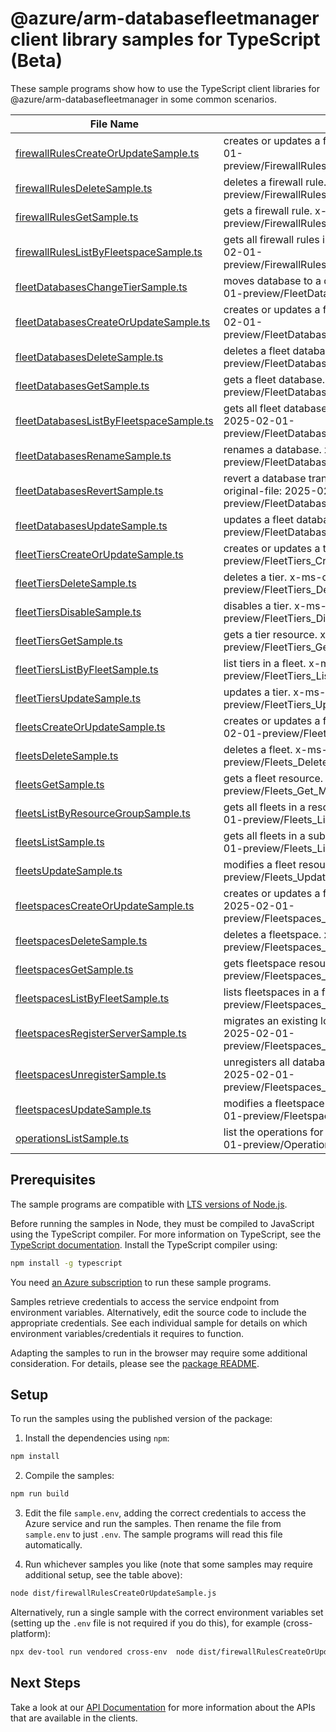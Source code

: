 # @azure/arm-databasefleetmanager client library samples for TypeScript (Beta)

These sample programs show how to use the TypeScript client libraries for @azure/arm-databasefleetmanager in some common scenarios.

| **File Name**                                                                   | **Description**                                                                                                                       |
| ------------------------------------------------------------------------------- | ------------------------------------------------------------------------------------------------------------------------------------- |
| [firewallRulesCreateOrUpdateSample.ts][firewallrulescreateorupdatesample]       | creates or updates a firewall rule. x-ms-original-file: 2025-02-01-preview/FirewallRules_CreateOrUpdate_MaximumSet_Gen.json           |
| [firewallRulesDeleteSample.ts][firewallrulesdeletesample]                       | deletes a firewall rule. x-ms-original-file: 2025-02-01-preview/FirewallRules_Delete_MaximumSet_Gen.json                              |
| [firewallRulesGetSample.ts][firewallrulesgetsample]                             | gets a firewall rule. x-ms-original-file: 2025-02-01-preview/FirewallRules_Get_MaximumSet_Gen.json                                    |
| [firewallRulesListByFleetspaceSample.ts][firewallruleslistbyfleetspacesample]   | gets all firewall rules in a fleetspace. x-ms-original-file: 2025-02-01-preview/FirewallRules_ListByFleetspace_MaximumSet_Gen.json    |
| [fleetDatabasesChangeTierSample.ts][fleetdatabaseschangetiersample]             | moves database to a different tier. x-ms-original-file: 2025-02-01-preview/FleetDatabases_ChangeTier_MaximumSet_Gen.json              |
| [fleetDatabasesCreateOrUpdateSample.ts][fleetdatabasescreateorupdatesample]     | creates or updates a fleet database. x-ms-original-file: 2025-02-01-preview/FleetDatabases_CreateOrUpdate_MaximumSet_Gen.json         |
| [fleetDatabasesDeleteSample.ts][fleetdatabasesdeletesample]                     | deletes a fleet database. x-ms-original-file: 2025-02-01-preview/FleetDatabases_Delete_MaximumSet_Gen.json                            |
| [fleetDatabasesGetSample.ts][fleetdatabasesgetsample]                           | gets a fleet database. x-ms-original-file: 2025-02-01-preview/FleetDatabases_Get_MaximumSet_Gen.json                                  |
| [fleetDatabasesListByFleetspaceSample.ts][fleetdatabaseslistbyfleetspacesample] | gets all fleet databases in a fleetspace. x-ms-original-file: 2025-02-01-preview/FleetDatabases_ListByFleetspace_MaximumSet_Gen.json  |
| [fleetDatabasesRenameSample.ts][fleetdatabasesrenamesample]                     | renames a database. x-ms-original-file: 2025-02-01-preview/FleetDatabases_Rename_MaximumSet_Gen.json                                  |
| [fleetDatabasesRevertSample.ts][fleetdatabasesrevertsample]                     | revert a database transparent data encryption (TDE). x-ms-original-file: 2025-02-01-preview/FleetDatabases_Revert_MaximumSet_Gen.json |
| [fleetDatabasesUpdateSample.ts][fleetdatabasesupdatesample]                     | updates a fleet database. x-ms-original-file: 2025-02-01-preview/FleetDatabases_Update_MaximumSet_Gen.json                            |
| [fleetTiersCreateOrUpdateSample.ts][fleettierscreateorupdatesample]             | creates or updates a tier. x-ms-original-file: 2025-02-01-preview/FleetTiers_CreateOrUpdate_MaximumSet_Gen.json                       |
| [fleetTiersDeleteSample.ts][fleettiersdeletesample]                             | deletes a tier. x-ms-original-file: 2025-02-01-preview/FleetTiers_Delete_MaximumSet_Gen.json                                          |
| [fleetTiersDisableSample.ts][fleettiersdisablesample]                           | disables a tier. x-ms-original-file: 2025-02-01-preview/FleetTiers_Disable_MaximumSet_Gen.json                                        |
| [fleetTiersGetSample.ts][fleettiersgetsample]                                   | gets a tier resource. x-ms-original-file: 2025-02-01-preview/FleetTiers_Get_MaximumSet_Gen.json                                       |
| [fleetTiersListByFleetSample.ts][fleettierslistbyfleetsample]                   | list tiers in a fleet. x-ms-original-file: 2025-02-01-preview/FleetTiers_ListByFleet_MaximumSet_Gen.json                              |
| [fleetTiersUpdateSample.ts][fleettiersupdatesample]                             | updates a tier. x-ms-original-file: 2025-02-01-preview/FleetTiers_Update_MaximumSet_Gen.json                                          |
| [fleetsCreateOrUpdateSample.ts][fleetscreateorupdatesample]                     | creates or updates a fleet resource. x-ms-original-file: 2025-02-01-preview/Fleets_CreateOrUpdate_MaximumSet_Gen.json                 |
| [fleetsDeleteSample.ts][fleetsdeletesample]                                     | deletes a fleet. x-ms-original-file: 2025-02-01-preview/Fleets_Delete_MaximumSet_Gen.json                                             |
| [fleetsGetSample.ts][fleetsgetsample]                                           | gets a fleet resource. x-ms-original-file: 2025-02-01-preview/Fleets_Get_MaximumSet_Gen.json                                          |
| [fleetsListByResourceGroupSample.ts][fleetslistbyresourcegroupsample]           | gets all fleets in a resource group. x-ms-original-file: 2025-02-01-preview/Fleets_ListByResourceGroup_MaximumSet_Gen.json            |
| [fleetsListSample.ts][fleetslistsample]                                         | gets all fleets in a subscription. x-ms-original-file: 2025-02-01-preview/Fleets_List_MaximumSet_Gen.json                             |
| [fleetsUpdateSample.ts][fleetsupdatesample]                                     | modifies a fleet resource. x-ms-original-file: 2025-02-01-preview/Fleets_Update_MaximumSet_Gen.json                                   |
| [fleetspacesCreateOrUpdateSample.ts][fleetspacescreateorupdatesample]           | creates or updates a fleetspace resource. x-ms-original-file: 2025-02-01-preview/Fleetspaces_CreateOrUpdate_MaximumSet_Gen.json       |
| [fleetspacesDeleteSample.ts][fleetspacesdeletesample]                           | deletes a fleetspace. x-ms-original-file: 2025-02-01-preview/Fleetspaces_Delete_MaximumSet_Gen.json                                   |
| [fleetspacesGetSample.ts][fleetspacesgetsample]                                 | gets fleetspace resource. x-ms-original-file: 2025-02-01-preview/Fleetspaces_Get_MaximumSet_Gen.json                                  |
| [fleetspacesListByFleetSample.ts][fleetspaceslistbyfleetsample]                 | lists fleetspaces in a fleet. x-ms-original-file: 2025-02-01-preview/Fleetspaces_ListByFleet_MaximumSet_Gen.json                      |
| [fleetspacesRegisterServerSample.ts][fleetspacesregisterserversample]           | migrates an existing logical server into fleet. x-ms-original-file: 2025-02-01-preview/Fleetspaces_RegisterServer_MaximumSet_Gen.json |
| [fleetspacesUnregisterSample.ts][fleetspacesunregistersample]                   | unregisters all databases from a fleetspace x-ms-original-file: 2025-02-01-preview/Fleetspaces_Unregister_MaximumSet_Gen.json         |
| [fleetspacesUpdateSample.ts][fleetspacesupdatesample]                           | modifies a fleetspace resource. x-ms-original-file: 2025-02-01-preview/Fleetspaces_Update_MaximumSet_Gen.json                         |
| [operationsListSample.ts][operationslistsample]                                 | list the operations for the provider x-ms-original-file: 2025-02-01-preview/Operations_List_MaximumSet_Gen.json                       |

## Prerequisites

The sample programs are compatible with [LTS versions of Node.js](https://github.com/nodejs/release#release-schedule).

Before running the samples in Node, they must be compiled to JavaScript using the TypeScript compiler. For more information on TypeScript, see the [TypeScript documentation][typescript]. Install the TypeScript compiler using:

```bash
npm install -g typescript
```

You need [an Azure subscription][freesub] to run these sample programs.

Samples retrieve credentials to access the service endpoint from environment variables. Alternatively, edit the source code to include the appropriate credentials. See each individual sample for details on which environment variables/credentials it requires to function.

Adapting the samples to run in the browser may require some additional consideration. For details, please see the [package README][package].

## Setup

To run the samples using the published version of the package:

1. Install the dependencies using `npm`:

```bash
npm install
```

2. Compile the samples:

```bash
npm run build
```

3. Edit the file `sample.env`, adding the correct credentials to access the Azure service and run the samples. Then rename the file from `sample.env` to just `.env`. The sample programs will read this file automatically.

4. Run whichever samples you like (note that some samples may require additional setup, see the table above):

```bash
node dist/firewallRulesCreateOrUpdateSample.js
```

Alternatively, run a single sample with the correct environment variables set (setting up the `.env` file is not required if you do this), for example (cross-platform):

```bash
npx dev-tool run vendored cross-env  node dist/firewallRulesCreateOrUpdateSample.js
```

## Next Steps

Take a look at our [API Documentation][apiref] for more information about the APIs that are available in the clients.

[firewallrulescreateorupdatesample]: https://github.com/Azure/azure-sdk-for-js/blob/main/sdk/databasefleetmanager/arm-databasefleetmanager/samples/v1-beta/typescript/src/firewallRulesCreateOrUpdateSample.ts
[firewallrulesdeletesample]: https://github.com/Azure/azure-sdk-for-js/blob/main/sdk/databasefleetmanager/arm-databasefleetmanager/samples/v1-beta/typescript/src/firewallRulesDeleteSample.ts
[firewallrulesgetsample]: https://github.com/Azure/azure-sdk-for-js/blob/main/sdk/databasefleetmanager/arm-databasefleetmanager/samples/v1-beta/typescript/src/firewallRulesGetSample.ts
[firewallruleslistbyfleetspacesample]: https://github.com/Azure/azure-sdk-for-js/blob/main/sdk/databasefleetmanager/arm-databasefleetmanager/samples/v1-beta/typescript/src/firewallRulesListByFleetspaceSample.ts
[fleetdatabaseschangetiersample]: https://github.com/Azure/azure-sdk-for-js/blob/main/sdk/databasefleetmanager/arm-databasefleetmanager/samples/v1-beta/typescript/src/fleetDatabasesChangeTierSample.ts
[fleetdatabasescreateorupdatesample]: https://github.com/Azure/azure-sdk-for-js/blob/main/sdk/databasefleetmanager/arm-databasefleetmanager/samples/v1-beta/typescript/src/fleetDatabasesCreateOrUpdateSample.ts
[fleetdatabasesdeletesample]: https://github.com/Azure/azure-sdk-for-js/blob/main/sdk/databasefleetmanager/arm-databasefleetmanager/samples/v1-beta/typescript/src/fleetDatabasesDeleteSample.ts
[fleetdatabasesgetsample]: https://github.com/Azure/azure-sdk-for-js/blob/main/sdk/databasefleetmanager/arm-databasefleetmanager/samples/v1-beta/typescript/src/fleetDatabasesGetSample.ts
[fleetdatabaseslistbyfleetspacesample]: https://github.com/Azure/azure-sdk-for-js/blob/main/sdk/databasefleetmanager/arm-databasefleetmanager/samples/v1-beta/typescript/src/fleetDatabasesListByFleetspaceSample.ts
[fleetdatabasesrenamesample]: https://github.com/Azure/azure-sdk-for-js/blob/main/sdk/databasefleetmanager/arm-databasefleetmanager/samples/v1-beta/typescript/src/fleetDatabasesRenameSample.ts
[fleetdatabasesrevertsample]: https://github.com/Azure/azure-sdk-for-js/blob/main/sdk/databasefleetmanager/arm-databasefleetmanager/samples/v1-beta/typescript/src/fleetDatabasesRevertSample.ts
[fleetdatabasesupdatesample]: https://github.com/Azure/azure-sdk-for-js/blob/main/sdk/databasefleetmanager/arm-databasefleetmanager/samples/v1-beta/typescript/src/fleetDatabasesUpdateSample.ts
[fleettierscreateorupdatesample]: https://github.com/Azure/azure-sdk-for-js/blob/main/sdk/databasefleetmanager/arm-databasefleetmanager/samples/v1-beta/typescript/src/fleetTiersCreateOrUpdateSample.ts
[fleettiersdeletesample]: https://github.com/Azure/azure-sdk-for-js/blob/main/sdk/databasefleetmanager/arm-databasefleetmanager/samples/v1-beta/typescript/src/fleetTiersDeleteSample.ts
[fleettiersdisablesample]: https://github.com/Azure/azure-sdk-for-js/blob/main/sdk/databasefleetmanager/arm-databasefleetmanager/samples/v1-beta/typescript/src/fleetTiersDisableSample.ts
[fleettiersgetsample]: https://github.com/Azure/azure-sdk-for-js/blob/main/sdk/databasefleetmanager/arm-databasefleetmanager/samples/v1-beta/typescript/src/fleetTiersGetSample.ts
[fleettierslistbyfleetsample]: https://github.com/Azure/azure-sdk-for-js/blob/main/sdk/databasefleetmanager/arm-databasefleetmanager/samples/v1-beta/typescript/src/fleetTiersListByFleetSample.ts
[fleettiersupdatesample]: https://github.com/Azure/azure-sdk-for-js/blob/main/sdk/databasefleetmanager/arm-databasefleetmanager/samples/v1-beta/typescript/src/fleetTiersUpdateSample.ts
[fleetscreateorupdatesample]: https://github.com/Azure/azure-sdk-for-js/blob/main/sdk/databasefleetmanager/arm-databasefleetmanager/samples/v1-beta/typescript/src/fleetsCreateOrUpdateSample.ts
[fleetsdeletesample]: https://github.com/Azure/azure-sdk-for-js/blob/main/sdk/databasefleetmanager/arm-databasefleetmanager/samples/v1-beta/typescript/src/fleetsDeleteSample.ts
[fleetsgetsample]: https://github.com/Azure/azure-sdk-for-js/blob/main/sdk/databasefleetmanager/arm-databasefleetmanager/samples/v1-beta/typescript/src/fleetsGetSample.ts
[fleetslistbyresourcegroupsample]: https://github.com/Azure/azure-sdk-for-js/blob/main/sdk/databasefleetmanager/arm-databasefleetmanager/samples/v1-beta/typescript/src/fleetsListByResourceGroupSample.ts
[fleetslistsample]: https://github.com/Azure/azure-sdk-for-js/blob/main/sdk/databasefleetmanager/arm-databasefleetmanager/samples/v1-beta/typescript/src/fleetsListSample.ts
[fleetsupdatesample]: https://github.com/Azure/azure-sdk-for-js/blob/main/sdk/databasefleetmanager/arm-databasefleetmanager/samples/v1-beta/typescript/src/fleetsUpdateSample.ts
[fleetspacescreateorupdatesample]: https://github.com/Azure/azure-sdk-for-js/blob/main/sdk/databasefleetmanager/arm-databasefleetmanager/samples/v1-beta/typescript/src/fleetspacesCreateOrUpdateSample.ts
[fleetspacesdeletesample]: https://github.com/Azure/azure-sdk-for-js/blob/main/sdk/databasefleetmanager/arm-databasefleetmanager/samples/v1-beta/typescript/src/fleetspacesDeleteSample.ts
[fleetspacesgetsample]: https://github.com/Azure/azure-sdk-for-js/blob/main/sdk/databasefleetmanager/arm-databasefleetmanager/samples/v1-beta/typescript/src/fleetspacesGetSample.ts
[fleetspaceslistbyfleetsample]: https://github.com/Azure/azure-sdk-for-js/blob/main/sdk/databasefleetmanager/arm-databasefleetmanager/samples/v1-beta/typescript/src/fleetspacesListByFleetSample.ts
[fleetspacesregisterserversample]: https://github.com/Azure/azure-sdk-for-js/blob/main/sdk/databasefleetmanager/arm-databasefleetmanager/samples/v1-beta/typescript/src/fleetspacesRegisterServerSample.ts
[fleetspacesunregistersample]: https://github.com/Azure/azure-sdk-for-js/blob/main/sdk/databasefleetmanager/arm-databasefleetmanager/samples/v1-beta/typescript/src/fleetspacesUnregisterSample.ts
[fleetspacesupdatesample]: https://github.com/Azure/azure-sdk-for-js/blob/main/sdk/databasefleetmanager/arm-databasefleetmanager/samples/v1-beta/typescript/src/fleetspacesUpdateSample.ts
[operationslistsample]: https://github.com/Azure/azure-sdk-for-js/blob/main/sdk/databasefleetmanager/arm-databasefleetmanager/samples/v1-beta/typescript/src/operationsListSample.ts
[apiref]: https://learn.microsoft.com/javascript/api/@azure/arm-databasefleetmanager?view=azure-node-preview
[freesub]: https://azure.microsoft.com/free/
[package]: https://github.com/Azure/azure-sdk-for-js/tree/main/sdk/databasefleetmanager/arm-databasefleetmanager/README.md
[typescript]: https://www.typescriptlang.org/docs/home.html
